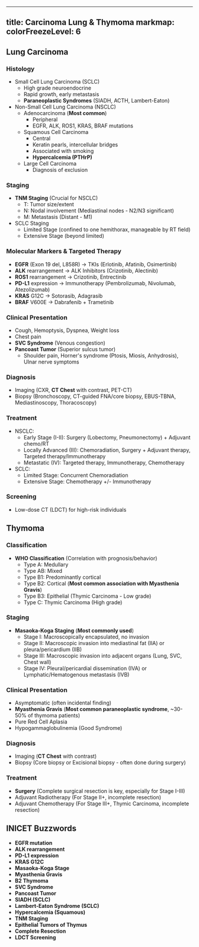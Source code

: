 
---
title: Carcinoma Lung & Thymoma
markmap:
  colorFreezeLevel: 6
---

## Lung Carcinoma

### Histology
- Small Cell Lung Carcinoma (SCLC)
  - High grade neuroendocrine
  - Rapid growth, early metastasis
  - **Paraneoplastic Syndromes** (SIADH, ACTH, Lambert-Eaton)
- Non-Small Cell Lung Carcinoma (NSCLC)
  - Adenocarcinoma (**Most common**)
    - Peripheral
    - EGFR, ALK, ROS1, KRAS, BRAF mutations
  - Squamous Cell Carcinoma
    - Central
    - Keratin pearls, intercellular bridges
    - Associated with smoking
    - **Hypercalcemia (PTHrP)**
  - Large Cell Carcinoma
    - Diagnosis of exclusion

### Staging
- **TNM Staging** (Crucial for NSCLC)
  - T: Tumor size/extent
  - N: Nodal involvement (Mediastinal nodes - N2/N3 significant)
  - M: Metastasis (Distant - M1)
- SCLC Staging
  - Limited Stage (confined to one hemithorax, manageable by RT field)
  - Extensive Stage (beyond limited)

### Molecular Markers & Targeted Therapy
- **EGFR** (Exon 19 del, L858R) -> TKIs (Erlotinib, Afatinib, Osimertinib)
- **ALK** rearrangement -> ALK Inhibitors (Crizotinib, Alectinib)
- **ROS1** rearrangement -> Crizotinib, Entrectinib
- **PD-L1** expression -> Immunotherapy (Pembrolizumab, Nivolumab, Atezolizumab)
- **KRAS** G12C -> Sotorasib, Adagrasib
- **BRAF** V600E -> Dabrafenib + Trametinib

### Clinical Presentation
- Cough, Hemoptysis, Dyspnea, Weight loss
- Chest pain
- **SVC Syndrome** (Venous congestion)
- **Pancoast Tumor** (Superior sulcus tumor)
  - Shoulder pain, Horner's syndrome (Ptosis, Miosis, Anhydrosis), Ulnar nerve symptoms

### Diagnosis
- Imaging (CXR, **CT Chest** with contrast, PET-CT)
- Biopsy (Bronchoscopy, CT-guided FNA/core biopsy, EBUS-TBNA, Mediastinoscopy, Thoracoscopy)

### Treatment
- NSCLC:
  - Early Stage (I-II): Surgery (Lobectomy, Pneumonectomy) + Adjuvant chemo/RT
  - Locally Advanced (III): Chemoradiation, Surgery + Adjuvant therapy, Targeted therapy/Immunotherapy
  - Metastatic (IV): Targeted therapy, Immunotherapy, Chemotherapy
- SCLC:
  - Limited Stage: Concurrent Chemoradiation
  - Extensive Stage: Chemotherapy +/- Immunotherapy

### Screening
- Low-dose CT (LDCT) for high-risk individuals

## Thymoma

### Classification
- **WHO Classification** (Correlation with prognosis/behavior)
  - Type A: Medullary
  - Type AB: Mixed
  - Type B1: Predominantly cortical
  - Type B2: Cortical (**Most common association with Myasthenia Gravis**)
  - Type B3: Epithelial (Thymic Carcinoma - Low grade)
  - Type C: Thymic Carcinoma (High grade)

### Staging
- **Masaoka-Koga Staging** (**Most commonly used**)
  - Stage I: Macroscopically encapsulated, no invasion
  - Stage II: Macroscopic invasion into mediastinal fat (IIA) or pleura/pericardium (IIB)
  - Stage III: Macroscopic invasion into adjacent organs (Lung, SVC, Chest wall)
  - Stage IV: Pleural/pericardial dissemination (IVA) or Lymphatic/Hematogenous metastasis (IVB)

### Clinical Presentation
- Asymptomatic (often incidental finding)
- **Myasthenia Gravis** (**Most common paraneoplastic syndrome**, ~30-50% of thymoma patients)
- Pure Red Cell Aplasia
- Hypogammaglobulinemia (Good Syndrome)

### Diagnosis
- Imaging (**CT Chest** with contrast)
- Biopsy (Core biopsy or Excisional biopsy - often done during surgery)

### Treatment
- **Surgery** (Complete surgical resection is key, especially for Stage I-III)
- Adjuvant Radiotherapy (For Stage II+, incomplete resection)
- Adjuvant Chemotherapy (For Stage III+, Thymic Carcinoma, incomplete resection)

## INICET Buzzwords
- **EGFR mutation**
- **ALK rearrangement**
- **PD-L1 expression**
- **KRAS G12C**
- **Masaoka-Koga Stage**
- **Myasthenia Gravis**
- **B2 Thymoma**
- **SVC Syndrome**
- **Pancoast Tumor**
- **SIADH (SCLC)**
- **Lambert-Eaton Syndrome (SCLC)**
- **Hypercalcemia (Squamous)**
- **TNM Staging**
- **Epithelial Tumors of Thymus**
- **Complete Resection**
- **LDCT Screening**
